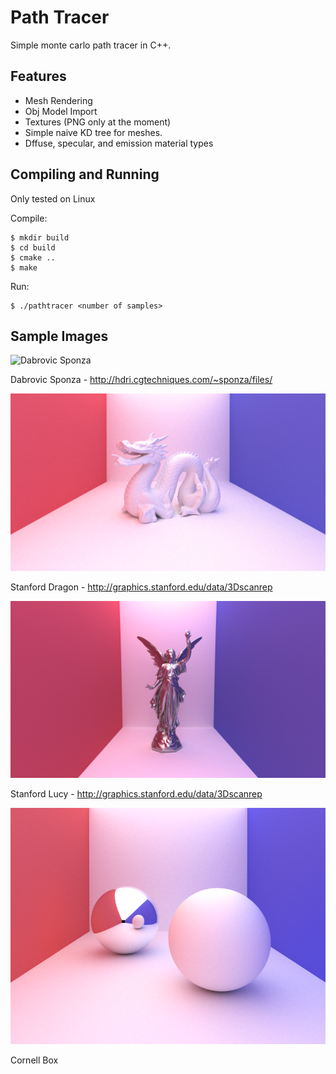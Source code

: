 # Path Tracer

Simple monte carlo path tracer in C++.

## Features
 - Mesh Rendering
 - Obj Model Import
 - Textures (PNG only at the moment)
 - Simple naive KD tree for meshes.
 - Dffuse, specular, and emission material types
 
## Compiling and Running
Only tested on Linux

Compile:
```
$ mkdir build
$ cd build
$ cmake ..
$ make
```
Run:
```
$ ./pathtracer <number of samples>
```

## Sample Images
![Dabrovic Sponza](doc/example_renders/sponza.png?raw=true "Dabrovic Sponza")

Dabrovic Sponza - http://hdri.cgtechniques.com/~sponza/files/


![Stanford Dragon](doc/example_renders/dragon.png?raw=true "Stanford Dragon")

Stanford Dragon - http://graphics.stanford.edu/data/3Dscanrep


![Stanford Lucy](doc/example_renders/lucy.png?raw=true "Stanford Lucy")

Stanford Lucy  - http://graphics.stanford.edu/data/3Dscanrep

![Cornell Box](doc/example_renders/cornell.png?raw=true "Cornell Box")

Cornell Box
